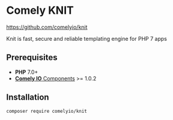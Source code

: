 # Comely KNIT

https://github.com/comelyio/knit

Knit is fast, secure and reliable templating engine for PHP 7 apps

## Prerequisites

* **PHP** 7.0+
* [**Comely IO** Components](https://github.com/comelyio/comely) >= 1.0.2

## Installation

`composer require comelyio/knit`